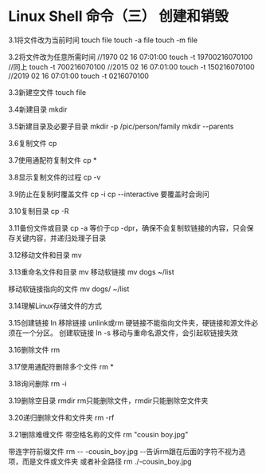 # Linux Shell 命令（三） 创建和销毁

3.1将文件改为当前时间
touch file
touch -a file
touch -m file

3.2将文件改为任意所需时间
//1970 02 16 07:01:00
touch -t 19700216070100
//同上
touch -t 700216070100
//2015 02 16 07:01:00
touch -t 150216070100
//2019 02 16 07:01:00
touch -t 0216070100

3.3新建空文件
touch file

3.4新建目录
mkdir

3.5新建目录及必要子目录
mkdir -p /pic/person/family
mkdir --parents

3.6复制文件
cp

3.7使用通配符复制文件
cp *

3.8显示复制文件的过程
cp -v

3.9防止在复制时覆盖文件
cp -i
cp --interactive
要覆盖时会询问

3.10复制目录
cp -R

3.11备份文件或目录
cp -a
等价于cp -dpr，确保不会复制软链接的内容，只会保存关键内容，并递归处理子目录

3.12移动文件和目录
mv

3.13重命名文件和目录
mv
移动软链接
mv dogs ~/list

移动软链接指向的文件
mv dogs/ ~/list

3.14理解Linux存储文件的方式

3.15创建链接
ln
移除链接
unlink或rm
硬链接不能指向文件夹，硬链接和源文件必须在一个分区。
创建软链接
ln -s
移动与重命名源文件，会引起软链接失效

3.16删除文件
rm

3.17使用通配符删除多个文件
rm *

3.18询问删除
rm -i

3.19删除空目录
rmdir
rm只能删除文件，rmdir只能删除空文件夹

3.20递归删除文件和文件夹
rm -rf

3.21删除难缠文件
带空格名称的文件
rm "cousin boy.jpg"

带连字符前缀文件
rm -- -cousin_boy.jpg
--告诉rm跟在后面的字符不视为选项，而是文件或文件夹
或者补全路径
rm ./-cousin_boy.jpg
